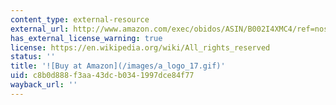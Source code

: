 ```yaml
---
content_type: external-resource
external_url: http://www.amazon.com/exec/obidos/ASIN/B002I4XMC4/ref=nosim/mitopencourse-20
has_external_license_warning: true
license: https://en.wikipedia.org/wiki/All_rights_reserved
status: ''
title: '![Buy at Amazon](/images/a_logo_17.gif)'
uid: c8b0d888-f3aa-43dc-b034-1997dce84f77
wayback_url: ''
---
```

